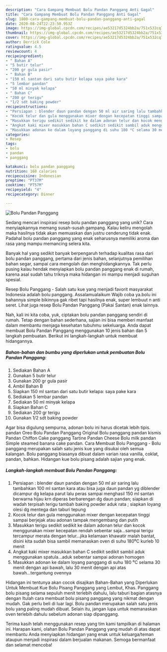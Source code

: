 ```yaml
---
description: "Cara Gampang Membuat Bolu Pandan Panggang Anti Gagal"
title: "Cara Gampang Membuat Bolu Pandan Panggang Anti Gagal"
slug: 1800-cara-gampang-membuat-bolu-pandan-panggang-anti-gagal
date: 2020-08-24T22:23:50.953Z
image: https://img-global.cpcdn.com/recipes/ae53217d5324bb2a/751x532cq70/bolu-pandan-panggang-foto-resep-utama.jpg
thumbnail: https://img-global.cpcdn.com/recipes/ae53217d5324bb2a/751x532cq70/bolu-pandan-panggang-foto-resep-utama.jpg
cover: https://img-global.cpcdn.com/recipes/ae53217d5324bb2a/751x532cq70/bolu-pandan-panggang-foto-resep-utama.jpg
author: Derrick Cole
ratingvalue: 4.5
reviewcount: 4
recipeingredient:
- " Bahan A"
- "5 butir telur"
- "200 gr gula pasir"
- " Bahan B"
- "150 ml santan dari satu butir kelapa saya pake kara"
- "5 lembar pandan"
- "50 ml minyak kelapa"
- " Bahan C"
- "200 gr terigu"
- "1/2 sdt baking powder"
recipeinstructions:
- "Persiapan : blender daun pandan dengan 50 ml air saring lalu tambahkan 100 ml santan kara atau bisa juga daun pandan yg diblender dicampur dg kelapa parut lalu peras sampai menghasil 150 ml santan berwarna hijau krn diperas berbarengan dg daun pandan; siapkan di wadah terpisah terigu tambah baking powder aduk rata ; siapkan loyang olesi dg mentega dan taburi tepung"
- "Kocok telur dan gula menggunakan mixer dengan kecepatan tinggi sampai berjejak atau adonan tampak mengembang dan putih"
- "Masukkan terigu sedikit sedikit ke dalam adonan telur dan kocok menggunakan mixer kecepatan rendah sebentar saja...sampai terigu tercampur merata dengan telur...jika kelamaan khawatir malah bantat, disini kita sudah bisa sambil memanaskan oven di suhu 180⁰C kurleb 10 menit"
- "Angkat kaki mixer masukkan bahan C sedikit sedikit sambil aduk menggunakan spatula...aduk sebentar sampai adonan homogen"
- "Masukkan adonan ke dalam loyang panggang di suhu 180 ⁰C selama 30 menit dengan api bawah, lalu 30 menit dengan api atas bawah...tergantung ovennya"
categories:
- Resep
tags:
- bolu
- pandan
- panggang

katakunci: bolu pandan panggang 
nutrition: 168 calories
recipecuisine: Indonesian
preptime: "PT37M"
cooktime: "PT57M"
recipeyield: "4"
recipecategory: Dinner

---
```



![Bolu Pandan Panggang](https://img-global.cpcdn.com/recipes/ae53217d5324bb2a/751x532cq70/bolu-pandan-panggang-foto-resep-utama.jpg)

Sedang mencari inspirasi resep bolu pandan panggang yang unik? Cara menyiapkannya memang susah-susah gampang. Kalau keliru mengolah maka hasilnya tidak akan memuaskan dan justru cenderung tidak enak. Padahal bolu pandan panggang yang enak seharusnya memiliki aroma dan rasa yang mampu memancing selera kita.

Banyak hal yang sedikit banyak berpengaruh terhadap kualitas rasa dari bolu pandan panggang, pertama dari jenis bahan, selanjutnya pemilihan bahan segar, sampai cara mengolah dan menghidangkannya. Tak perlu pusing kalau hendak menyiapkan bolu pandan panggang enak di rumah, karena asal sudah tahu triknya maka hidangan ini mampu menjadi suguhan spesial.

Resep Bolu Panggang - Salah satu kue yang menjadi favorit masyarakat Indonesia adalah bolu panggang. Assalamualaikum Wajib coba ya.bolu ini bahannya simple bikinnya gak ribet tapi hasilnya enak, super lembuut n anti seret. Lihat juga resep Bolu Pandan Panggang (Pakai Santan) enak lainnya.


Nah, kali ini kita coba, yuk, ciptakan bolu pandan panggang sendiri di rumah. Tetap dengan bahan sederhana, sajian ini bisa memberi manfaat dalam membantu menjaga kesehatan tubuhmu sekeluarga. Anda dapat membuat Bolu Pandan Panggang menggunakan 10 jenis bahan dan 5 langkah pembuatan. Berikut ini langkah-langkah untuk membuat hidangannya.

<!--inarticleads1-->

##### Bahan-bahan dan bumbu yang diperlukan untuk pembuatan Bolu Pandan Panggang:

1. Sediakan  Bahan A
1. Gunakan 5 butir telur
1. Gunakan 200 gr gula pasir
1. Ambil  Bahan B
1. Siapkan 150 ml santan dari satu butir kelapa: saya pake kara
1. Sediakan 5 lembar pandan
1. Sediakan 50 ml minyak kelapa
1. Siapkan  Bahan C
1. Sediakan 200 gr terigu
1. Gunakan 1/2 sdt baking powder


Agar bisa digulung sempurna, adonan bolu ini harus dicetak lebih tipis. pandan Oreo Bolu Pandan Panggang Original Bolu panggang pandan kismis Pandan Chiffon Cake panggang Tartine Pandan Cheese Bolu milk pandan Simple steamed banana cake pandan. Cara Membuat Bolu Panggang - Bolu panggang merupakan salah satu jenis kue yang disukai oleh semua kalangan. Bolu panggang biasanya dibuat dalam varian rasa vanilla, coklat, pandan, bahkan. Hidangan kue bolu pisang adalah sajian yang enak. 

<!--inarticleads2-->

##### Langkah-langkah membuat Bolu Pandan Panggang:

1. Persiapan : blender daun pandan dengan 50 ml air saring lalu tambahkan 100 ml santan kara atau bisa juga daun pandan yg diblender dicampur dg kelapa parut lalu peras sampai menghasil 150 ml santan berwarna hijau krn diperas berbarengan dg daun pandan; siapkan di wadah terpisah terigu tambah baking powder aduk rata ; siapkan loyang olesi dg mentega dan taburi tepung
1. Kocok telur dan gula menggunakan mixer dengan kecepatan tinggi sampai berjejak atau adonan tampak mengembang dan putih
1. Masukkan terigu sedikit sedikit ke dalam adonan telur dan kocok menggunakan mixer kecepatan rendah sebentar saja...sampai terigu tercampur merata dengan telur...jika kelamaan khawatir malah bantat, disini kita sudah bisa sambil memanaskan oven di suhu 180⁰C kurleb 10 menit
1. Angkat kaki mixer masukkan bahan C sedikit sedikit sambil aduk menggunakan spatula...aduk sebentar sampai adonan homogen
1. Masukkan adonan ke dalam loyang panggang di suhu 180 ⁰C selama 30 menit dengan api bawah, lalu 30 menit dengan api atas bawah...tergantung ovennya


Hidangan ini tentunya akan cocok disajikan Bahan-Bahan yang Diperlukan Untuk Membuat Kue Bolu Pisang Panggang yang Lembut, Khas. Panggang bolu pisang selama sepuluh menit terlebih dahulu, lalu taburi bagian atasnya dengan Itulah cara membuat bolu pisang panggang yang nikmat dengan mudah. Gak perlu beli di luar lagi. Bolu pandan merupakan salah satu jenis bolu yang paling mudah dibuat. Selain itu, jangan lupa untuk memanaskan oven terlebih dahulu sebelum adonan siap dipanggang. 

Terima kasih telah menggunakan resep yang tim kami tampilkan di halaman ini. Harapan kami, olahan Bolu Pandan Panggang yang mudah di atas dapat membantu Anda menyiapkan hidangan yang enak untuk keluarga/teman ataupun menjadi inspirasi dalam berjualan makanan. Semoga bermanfaat dan selamat mencoba!
